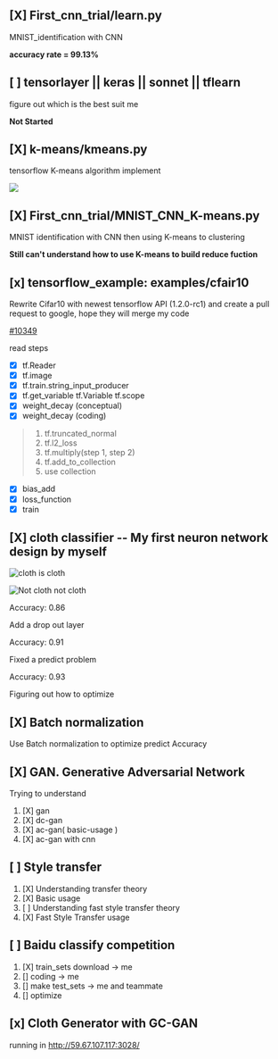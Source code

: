 [X] First_cnn_trial/learn.py
---------------
MNIST_identification with CNN

**accuracy rate = 99.13%**

[ ] tensorlayer || keras || sonnet || tflearn
---
figure out which is the best suit me

**Not Started**

[X] k-means/kmeans.py
---
tensorflow K-means algorithm implement

![](https://github.com/wqj97/Machine_Learning_Learn_Diary/blob/master/image/K-means-base.png)

[X] First_cnn_trial/MNIST_CNN_K-means.py
---
MNIST identification with CNN then using K-means to clustering

**Still can't understand how to use K-means to build reduce fuction**

[x] tensorflow_example: examples/cfair10
---

Rewrite Cifar10 with newest tensorflow API (1.2.0-rc1) and create
a pull request to google, hope they will merge my code

[#10349](https://github.com/tensorflow/tensorflow/pull/10349)

read steps
- [x] tf.Reader
- [x] tf.image
- [x] tf.train.string_input_producer
- [x] tf.get_variable tf.Variable tf.scope
- [x] weight_decay (conceptual)
- [x] weight_decay (coding)

> 1. tf.truncated_normal
> 2. tf.l2_loss
> 3. tf.multiply(step 1, step 2)
> 4. tf.add_to_collection
> 5. use collection

- [x] bias_add
- [x] loss_function
- [x] train

[X] cloth classifier -- My first neuron network design by myself
---

![cloth](https://github.com/wqj97/Machine_Learning_Learn_Diary/blob/master/image/T022.jpg)
is cloth

![Not cloth](https://github.com/wqj97/Machine_Learning_Learn_Diary/blob/master/image/F045.jpg)
not cloth

Accuracy: 0.86

Add a drop out layer

Accuracy: 0.91

Fixed a predict problem

Accuracy: 0.93

Figuring out how to optimize

[X] Batch normalization
---

Use Batch normalization to optimize predict Accuracy


[X] GAN. Generative Adversarial Network
---

Trying to understand
1. [X] gan
2. [X] dc-gan
3. [X] ac-gan( basic-usage )
4. [X] ac-gan with cnn

[ ] Style transfer
---

1. [X] Understanding transfer theory
2. [X] Basic usage
3. [ ] Understanding fast style transfer theory
4. [X] Fast Style Transfer usage

[ ] Baidu classify competition
---

1. [X] train_sets download -> me
2. [] coding -> me
3. [] make test_sets -> me and teammate
4. [] optimize

[x] Cloth Generator with GC-GAN
---
running in
<http://59.67.107.117:3028/>
